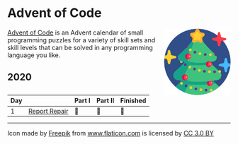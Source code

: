 # Advent of Code

<img align="right" width="150" height="150" src="../_resources/christmas-tree.png">

[Advent of Code](https://adventofcode.com) is an Advent calendar of small programming puzzles for a variety of skill sets and skill levels that can be solved in any programming language you like.

## 2020

| Day |                          | Part I  | Part II | Finished         |
| --- | ------------------------ | ------- | ------- | ---------------- |
| 1   | [Report Repair](2020/01) | :star2: | :star2: | :christmas_tree: |

---

<div>Icon made by <a href="https://www.freepik.com/" title="Freepik">Freepik</a> from <a href="https://www.flaticon.com/" 			    title="Flaticon">www.flaticon.com</a> is licensed by <a href="http://creativecommons.org/licenses/by/3.0/" 			    title="Creative Commons BY 3.0" target="_blank">CC 3.0 BY</a></div>
